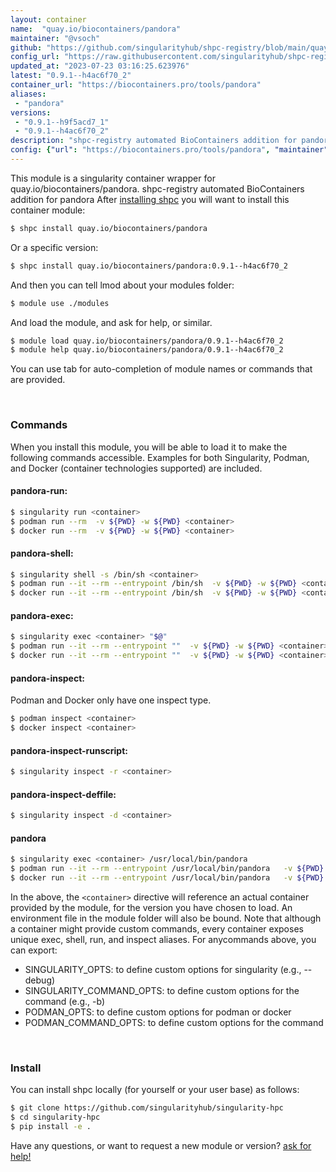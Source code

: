 ```yaml
---
layout: container
name:  "quay.io/biocontainers/pandora"
maintainer: "@vsoch"
github: "https://github.com/singularityhub/shpc-registry/blob/main/quay.io/biocontainers/pandora/container.yaml"
config_url: "https://raw.githubusercontent.com/singularityhub/shpc-registry/main/quay.io/biocontainers/pandora/container.yaml"
updated_at: "2023-07-23 03:16:25.623976"
latest: "0.9.1--h4ac6f70_2"
container_url: "https://biocontainers.pro/tools/pandora"
aliases:
 - "pandora"
versions:
 - "0.9.1--h9f5acd7_1"
 - "0.9.1--h4ac6f70_2"
description: "shpc-registry automated BioContainers addition for pandora"
config: {"url": "https://biocontainers.pro/tools/pandora", "maintainer": "@vsoch", "description": "shpc-registry automated BioContainers addition for pandora", "latest": {"0.9.1--h4ac6f70_2": "sha256:d714ce7f52e78aaa0cce3af62f64c4b0c8fbd8bfea1b5d6bbc68e20350f8e2e8"}, "tags": {"0.9.1--h9f5acd7_1": "sha256:8af0e266701249c65ceb9607684c61b7595c1ad2d5e848eebe1437fc39e5e2f6", "0.9.1--h4ac6f70_2": "sha256:d714ce7f52e78aaa0cce3af62f64c4b0c8fbd8bfea1b5d6bbc68e20350f8e2e8"}, "docker": "quay.io/biocontainers/pandora", "aliases": {"pandora": "/usr/local/bin/pandora"}}
---
```


This module is a singularity container wrapper for quay.io/biocontainers/pandora.
shpc-registry automated BioContainers addition for pandora
After [installing shpc](#install) you will want to install this container module:


```bash
$ shpc install quay.io/biocontainers/pandora
```

Or a specific version:

```bash
$ shpc install quay.io/biocontainers/pandora:0.9.1--h4ac6f70_2
```

And then you can tell lmod about your modules folder:

```bash
$ module use ./modules
```

And load the module, and ask for help, or similar.

```bash
$ module load quay.io/biocontainers/pandora/0.9.1--h4ac6f70_2
$ module help quay.io/biocontainers/pandora/0.9.1--h4ac6f70_2
```

You can use tab for auto-completion of module names or commands that are provided.

<br>

### Commands

When you install this module, you will be able to load it to make the following commands accessible.
Examples for both Singularity, Podman, and Docker (container technologies supported) are included.

#### pandora-run:

```bash
$ singularity run <container>
$ podman run --rm  -v ${PWD} -w ${PWD} <container>
$ docker run --rm  -v ${PWD} -w ${PWD} <container>
```

#### pandora-shell:

```bash
$ singularity shell -s /bin/sh <container>
$ podman run --it --rm --entrypoint /bin/sh  -v ${PWD} -w ${PWD} <container>
$ docker run --it --rm --entrypoint /bin/sh  -v ${PWD} -w ${PWD} <container>
```

#### pandora-exec:

```bash
$ singularity exec <container> "$@"
$ podman run --it --rm --entrypoint ""  -v ${PWD} -w ${PWD} <container> "$@"
$ docker run --it --rm --entrypoint ""  -v ${PWD} -w ${PWD} <container> "$@"
```

#### pandora-inspect:

Podman and Docker only have one inspect type.

```bash
$ podman inspect <container>
$ docker inspect <container>
```

#### pandora-inspect-runscript:

```bash
$ singularity inspect -r <container>
```

#### pandora-inspect-deffile:

```bash
$ singularity inspect -d <container>
```


#### pandora

```bash
$ singularity exec <container> /usr/local/bin/pandora
$ podman run --it --rm --entrypoint /usr/local/bin/pandora   -v ${PWD} -w ${PWD} <container> -c " $@"
$ docker run --it --rm --entrypoint /usr/local/bin/pandora   -v ${PWD} -w ${PWD} <container> -c " $@"
```



In the above, the `<container>` directive will reference an actual container provided
by the module, for the version you have chosen to load. An environment file in the
module folder will also be bound. Note that although a container
might provide custom commands, every container exposes unique exec, shell, run, and
inspect aliases. For anycommands above, you can export:

 - SINGULARITY_OPTS: to define custom options for singularity (e.g., --debug)
 - SINGULARITY_COMMAND_OPTS: to define custom options for the command (e.g., -b)
 - PODMAN_OPTS: to define custom options for podman or docker
 - PODMAN_COMMAND_OPTS: to define custom options for the command

<br>

### Install

You can install shpc locally (for yourself or your user base) as follows:

```bash
$ git clone https://github.com/singularityhub/singularity-hpc
$ cd singularity-hpc
$ pip install -e .
```

Have any questions, or want to request a new module or version? [ask for help!](https://github.com/singularityhub/singularity-hpc/issues)